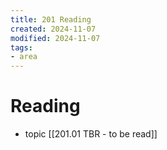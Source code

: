 ```yaml
---
title: 201 Reading
created: 2024-11-07
modified: 2024-11-07
tags: 
- area
---
```

# Reading
- topic [[201.01 TBR - to be read]]
